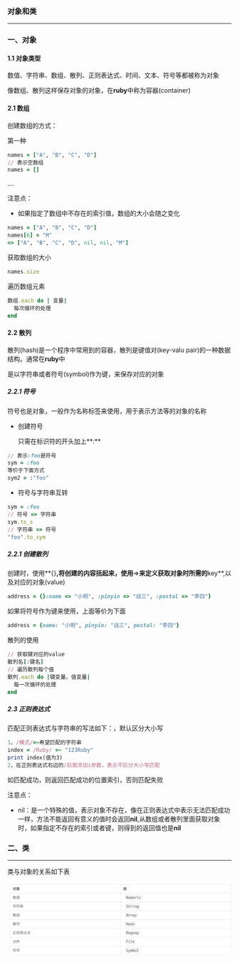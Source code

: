 ### 对象和类

-------

### 一、对象

#### 1.1 对象类型

数值、字符串、数组、散列、正则表达式、时间、文本、符号等都被称为对象



像数组、散列这样保存对象的对象，在**ruby**中称为容器(container)

#### 2.1 数组

创建数组的方式：

第一种

```ruby
names = ["A", "B", "C", "D"]
// 表示空数组
names = []
```

....

注意点：

* 如果指定了数组中不存在的索引值，数组的大小会随之变化

```ruby
names = ["A", "B", "C", "D"]
names[6] = "M"
=> ["A", "B", "C", "D", nil, nil, "M"]
```

获取数组的大小

```ruby
names.size
```

遍历数组元素

```ruby
数组.each do | 变量|
  每次循环的处理
end
```

#### 2.2 散列

散列(hash)是一个程序中常用到的容器，散列是键值对(key-valu pair)的一种数据结构。通常在**ruby**中

是以字符串或者符号(symbol)作为键，来保存对应的对象

##### 2.2.1 符号

符号也是对象，一般作为名称标签来使用，用于表示方法等的对象的名称

* 创建符号

  只需在标识符的开头加上**:**

```ruby
// 表示:foo是符号
sym = :foo
等价于下面方式
sym2 = :"foo"
```

* 符号与字符串互转

```ruby
sym = :foo
// 符号 => 字符串
sym.to_s
// 字符串 => 符号
"foo".to_sym
```

##### 2.2.1 创建散列

创建时，使用**{}**,将创建的内容括起来，使用**=>**来定义获取对象时所需的**key**,以及对应的对象(value)

```ruby
address = {}:name => "小明", :pinyin => "战三", :postal => "李四"}
```

如果将符号作为键来使用，上面等价为下面

```ruby
address = {name: "小明", pinyin: "战三", postal: "李四"}
```

散列的使用

```ruby
// 获取键对应的value
散列名[:键名]
// 遍历散列每个值
散列.each do |键变量，值变量|
  每一次循环的处理
end
```

##### 2.3 正则表达式

匹配正则表达式与字符串的写法如下：，默认区分大小写

```ruby
1、/模式/=~希望匹配的字符串
index = /Ruby/ =~ "123Ruby"
print index(值为3) 
2、在正则表达式右边的/后面添加i参数，表示不区分大小写匹配
```

如匹配成功，则返回匹配成功的位置索引，否则匹配失败

注意点：

* nil：是一个特殊的值，表示对象不存在，像在正则表达式中表示无法匹配成功一样，方法不能返回有意义的值时会返回**nil**,从数组或者散列里面获取对象时，如果指定不存在的索引或者键，则得到的返回值也是**nil**

### 二、类

---

类与对象的关系如下表

![image-20211020223925214](images/对象与类的对象表.png)

